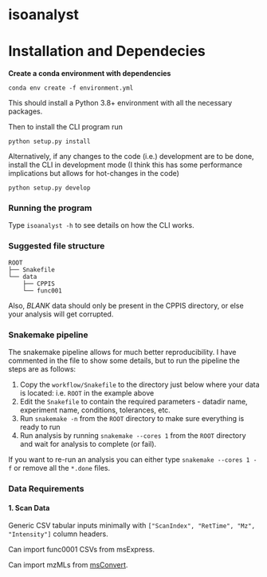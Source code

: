 # isoanalyst

# Installation and Dependecies

**Create a conda environment with dependencies**

`conda env create -f environment.yml`

This should install a Python 3.8+ environment with all the necessary packages.

Then to install the CLI program run

`python setup.py install`

Alternatively, if any changes to the code (i.e.) development are to be done, install the CLI in development mode (I think this has some performance implications but allows for hot-changes in the code)

`python setup.py develop`

### Running the program

Type `isoanalyst -h` to see details on how the CLI works.

### Suggested file structure

```
ROOT
├── Snakefile
└── data
    ├── CPPIS
    └── func001
```

Also, _BLANK_ data should only be present in the CPPIS directory, or else your analysis will get corrupted.

### Snakemake pipeline

The snakemake pipeline allows for much better reproducibility. I have commented in the file to show some details, but to run the pipeline the steps are as follows:

1. Copy the `workflow/Snakefile` to the directory just below where your data is located: i.e. `ROOT` in the example above
2. Edit the `Snakefile` to contain the required parameters - datadir name, experiment name, conditions, tolerances, etc.
3. Run `snakemake -n` from the `ROOT` directory to make sure everything is ready to run
4. Run analysis by running `snakemake --cores 1` from the `ROOT` directory and wait for analysis to complete (or fail).

If you want to re-run an analysis you can either type `snakemake --cores 1 -f` or remove all the `*.done` files.

### Data Requirements

#### 1. Scan Data

Generic CSV tabular inputs minimally with `["ScanIndex", "RetTime", "Mz", "Intensity"]` column headers.

Can import func0001 CSVs from msExpress.

Can import mzMLs from [msConvert](http://proteowizard.sourceforge.net/tools/msconvert.html).